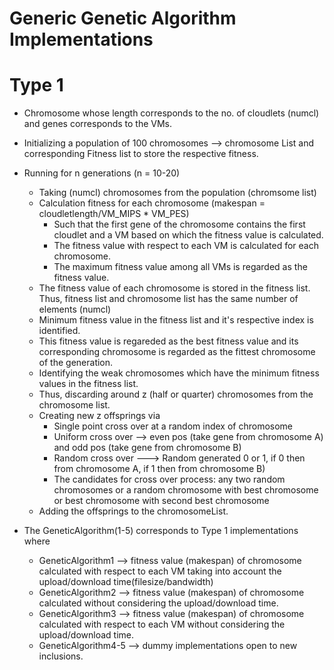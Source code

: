 # Generic Genetic Algorithm Implementations

# Type 1
* Chromosome whose length corresponds to the no. of cloudlets (numcl) and genes corresponds to the VMs.
* Initializing a population of 100 chromosomes --> chromosome List and corresponding Fitness list to store the respective fitness.
* Running for n generations (n = 10-20)
   * Taking (numcl) chromosomes from the population (chromsome list)
   * Calculation fitness for each chromosome (makespan = cloudletlength/VM_MIPS * VM_PES)
      * Such that the first gene of the chromosome contains the first cloudlet and a VM based on which the fitness value is calculated.
      * The fitness value with respect to each VM is calculated for each chromosome.
      * The maximum fitness value among all VMs  is regarded as the fitness value.
   * The fitness value of each chromosome is stored in the fitness list. Thus, fitness list and chromosome list has the same number of elements (numcl)
   * Minimum fitness value in the fitness list and it's respective index is identified.
   * This fitness value is regareded as the best fitness value and its corresponding chromosome is regarded as the fittest chromosome of the generation.
   * Identifying the weak chromosomes which have the minimum fitness values in the fitness list.
   * Thus, discarding around z (half or quarter) chromosomes from the chromosome list.
   * Creating new z offsprings via
      * Single point cross over at a random index of chromosome 
      * Uniform cross over --> even pos (take gene from chromosome A) and odd pos (take gene from chromosome B)
      * Random cross over ---> Random generated 0 or 1, if 0 then from chromosome A, if 1 then from chromosome B)
      * The candidates for cross over process: any two random chromosomes or a random chromosome with best chromosome or best chromosome with second best chromosome
   * Adding the offsprings to the chromosomeList.    
   

* The GeneticAlgorithm(1-5) corresponds to Type 1 implementations where
    * GeneticAlgorithm1 --> fitness value (makespan) of chromosome calculated with respect to each VM taking into account the upload/download time(filesize/bandwidth)
    * GeneticAlgorithm2 --> fitness value (makespan) of chromosome calculated without considering the upload/download time.
    * GeneticAlgorithm3 --> fitness value (makespan) of chromosome calculated with respect to each VM without considering the upload/download time.
    * GeneticAlgorithm4-5 --> dummy implementations open to new inclusions.









